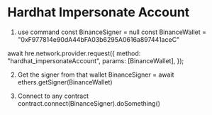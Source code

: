 # Hardhat Impersonate Account
1. use command 
   const BinanceSigner = null
   const BinanceWallet = "0xF977814e90dA44bFA03b6295A0616a897441aceC"

await hre.network.provider.request({
            method: "hardhat_impersonateAccount",
            params: [BinanceWallet],
        });

2. Get the signer from that wallet
   BinanceSigner = await ethers.getSigner(BinanceWallet)

3. Connect to any contract
   contract.connect(BinanceSigner).doSomething()